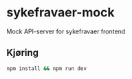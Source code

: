 # sykefravaer-mock
Mock API-server for sykefravaer frontend

## Kjøring
```bash
npm install && npm run dev
```